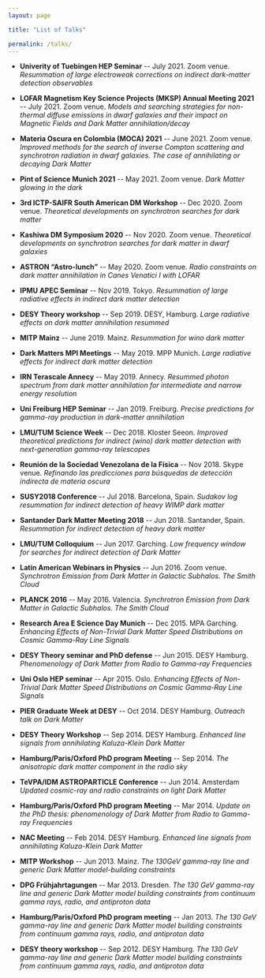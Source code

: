 ```yaml
---
layout: page

title: "List of Talks"

permalink: /talks/
---
```


* **Univerity of Tuebingen HEP Seminar** -- July 2021. Zoom venue. 
*Resummation of large electroweak corrections on indirect dark-matter detection observables*

* **LOFAR Magnetism Key Science Projects (MKSP) Annual Meeting 2021** -- July 2021. Zoom venue.
*Models and searching strategies for non-thermal diffuse emissions in dwarf galaxies and their impact on Magnetic Fields and Dark Matter annihilation/decay*

* **Materia Oscura en Colombia (MOCA) 2021** -- June 2021. Zoom venue.
*Improved methods for the search of inverse Compton scattering and synchrotron radiation in dwarf galaxies. The case of annihilating or decaying Dark Matter*

* **Pint of Science Munich 2021** -- May 2021. Zoom venue. 
*Dark Matter glowing in the dark*

* **3rd ICTP-SAIFR South American DM Workshop** -- Dec 2020. Zoom venue. 
*Theoretical developments on synchrotron searches for dark matter*

* **Kashiwa DM Symposium 2020** -- Nov 2020.  Zoom venue. 
*Theoretical developments on synchrotron searches for dark matter in dwarf galaxies*

* **ASTRON “Astro-lunch”** -- May 2020. Zoom venue. 
*Radio constraints on dark matter annihilation in Canes Venatici I with LOFAR*

* **IPMU APEC Seminar** -- Nov 2019. Tokyo. 
*Resummation of large radiative effects in indirect dark matter detection*

* **DESY Theory workshop** -- Sep 2019. DESY, Hamburg. 
*Large radiative effects on dark matter annihilation resummed*

* **MITP Mainz** -- June 2019. Mainz. 
*Resummation for wino dark matter*

* **Dark Matters MPI Meetings** -- May 2019. MPP Munich. 
*Large radiative effects for indirect dark matter detection*

* **IRN Terascale Annecy** -- May 2019. Annecy.
*Resummed photon spectrum from dark matter annihilation for intermediate and narrow energy resolution*

* **Uni Freiburg HEP Seminar** -- Jan 2019. Freiburg.
*Precise predictions for gamma-ray production in dark-matter annihilation*

* **LMU/TUM Science Week** -- Dec 2018. Kloster Seeon. 
*Improved theoretical predictions for indirect (wino) dark matter detection with next-generation gamma-ray telescopes* 

* **Reunión de la Sociedad Venezolana de la Física** -- Nov 2018. Skype venue.
*Refinando las predicciones para búsquedas de detección indirecta de materia oscura*

* **SUSY2018 Conference** -- Jul 2018. Barcelona, Spain. 
*Sudakov log resummation for indirect detection of heavy WIMP dark matter*

* **Santander Dark Matter Meeting 2018** -- Jun 2018. Santander, Spain.
*Resummation for indirect detection of heavy dark matter*

* **LMU/TUM Colloquium** -- Jun 2017. Garching. 
*Low frequency window for searches for indirect detection of Dark Matter*

* **Latin American Webinars in Physics** -- Jun 2016. Zoom venue. 
*Synchrotron Emission from Dark Matter in Galactic Subhalos. The Smith Cloud*

* **PLANCK 2016** -- May 2016. Valencia. 
*Synchrotron Emission from Dark Matter in Galactic Subhalos. The Smith Cloud*

* **Research Area E Science Day Munich** -- Dec 2015. MPA Garching. 
*Enhancing Effects of Non-Trivial Dark Matter Speed Distributions on Cosmic Gamma-Ray Line Signals*

* **DESY Theory seminar and PhD defense** -- Jun 2015. DESY Hamburg. 
*Phenomenology of Dark Matter from Radio to Gamma-ray Frequencies*

* **Uni Oslo HEP seminar** -- Apr 2015. Oslo.
*Enhancing Effects of Non-Trivial Dark Matter Speed Distributions on Cosmic Gamma-Ray Line Signals*

* **PIER Graduate Week at DESY** -- Oct 2014. DESY Hamburg. 
*Outreach talk on Dark Matter*

* **DESY Theory Workshop** -- Sep 2014. DESY Hamburg. 
*Enhanced line signals from annihilating Kaluza-Klein Dark Matter*

* **Hamburg/Paris/Oxford PhD program Meeting** -- Sep 2014. 
*The anisotropic dark matter component in the radio sky*

* **TeVPA/IDM ASTROPARTICLE Conference** -- Jun 2014. Amsterdam
*Updated cosmic-ray and radio constraints on light Dark Matter*

* **Hamburg/Paris/Oxford PhD program Meeting** -- Mar 2014. 
*Update on the PhD thesis: phenomenology of Dark Matter from Radio to Gamma-ray Frequencies*

* **NAC Meeting** -- Feb 2014. DESY Hamburg. 
*Enhanced line signals from annihilating Kaluza-Klein Dark Matter*

* **MITP Workshop** -- Jun 2013. Mainz. 
*The 130GeV gamma-ray line and generic Dark Matter model-building constraints*

* **DPG Frühjahrtagungen** -- Mar 2013. Dresden. 
*The 130 GeV gamma-ray line and generic Dark Matter model building constraints from continuum gamma rays, radio, and antiproton data*

* **Hamburg/Paris/Oxford PhD program meeting** -- Jan 2013. 
*The 130 GeV gamma-ray line and generic Dark Matter model building constraints from continuum gamma rays, radio, and antiproton data*

* **DESY theory workshop** -- Sep 2012. DESY Hamburg. 
*The 130 GeV gamma-ray line and generic Dark Matter model building constraints from continuum gamma rays, radio, and antiproton data*

